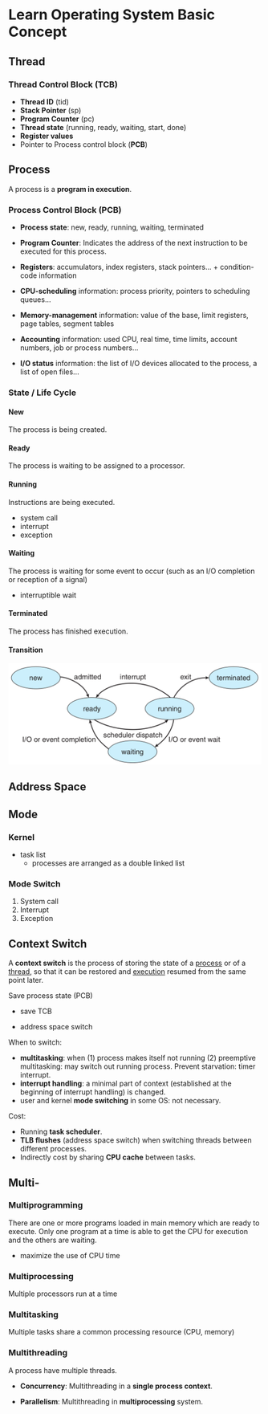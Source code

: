 # Learn Operating System Basic Concept

## Thread 

### Thread Control Block (TCB)

- **Thread ID** (tid)
- **Stack Pointer** (sp)
- **Program Counter** (pc)
- **Thread state** (running, ready, waiting, start, done)
- **Register values**
- Pointer to Process control block (**PCB**)

## Process

A process is a **program in execution**.

### Process Control Block (PCB)

- **Process state**: new, ready, running, waiting, terminated

- **Program Counter**: Indicates the address of the next instruction to be executed for this process.

- **Registers**: accumulators, index registers, stack pointers... + condition-code information

- **CPU-scheduling** information: process priority, pointers to scheduling queues...

- **Memory-management** information: value of the base, limit registers, page tables, segment tables

- **Accounting** information: used CPU, real time, time limits, account numbers, job or process numbers...

- **I/O status** information: the list of I/O devices allocated to the process, a list of open files...

### State / Life Cycle

#### New 

The process is being created.

#### Ready

The process is waiting to be assigned to a processor.

#### Running

Instructions are being executed.

- system call
- interrupt
- exception

#### Waiting

The process is waiting for some event to occur (such as an I/O completion or reception of a signal)

- interruptible wait

#### Terminated

The process has finished execution.

#### Transition

![process state](pictures/process-state.png)



## Address Space

## Mode

### Kernel

- task list
  - processes are arranged as a double linked list


### Mode Switch

1. System call
2. Interrupt
3. Exception

## Context Switch

A **context switch** is the process of storing the state of a [process](https://en.wikipedia.org/wiki/Process_(computing)) or of a [thread](https://en.wikipedia.org/wiki/Thread_(computing)), so that it can be restored and [execution](https://en.wikipedia.org/wiki/Execution_(computing)) resumed from the same point later. 

Save process state (PCB)

- save TCB 

- address space switch

When to switch:

- **multitasking**: when (1) process makes itself not running (2) preemptive multitasking: may switch out running process. Prevent starvation: timer interrupt.
- **interrupt handling**: a minimal part of context (established at the beginning of interrupt handling) is changed.
- user and kernel **mode switching** in some OS: not necessary.

Cost: 

- Running **task scheduler**.
- **TLB flushes** (address space switch) when switching threads between different processes. 
- Indirectly cost by sharing **CPU cache** between tasks.

## Multi-

### Multiprogramming

There are one or more programs loaded in main memory which are ready to execute. Only one program at a time is able to get the CPU for execution and the others are waiting. 

- maximize the use of CPU time

### Multiprocessing

Multiple processors run at a time

### Multitasking

Multiple tasks share a common processing resource (CPU, memory)

### Multithreading

A process have multiple threads.

- **Concurrency**: Multithreading in a **single process context**.

- **Parallelism**: Multithreading in **multiprocessing** system.